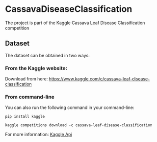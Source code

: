 # CassavaDiseaseClassification
The project is part of the Kaggle Cassava Leaf Disease Classification competition
## Dataset
The dataset can be obtained in two ways:
### From the Kaggle website: 
Download from here: https://www.kaggle.com/c/cassava-leaf-disease-classification
### From command-line
You can also run the following command in your command-line: 

```pip install kaggle```

```kaggle competitions download -c cassava-leaf-disease-classification```

For more information: [Kaggle Api](https://github.com/Kaggle/kaggle-api)
